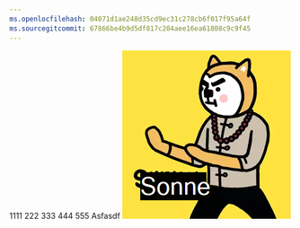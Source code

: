 ```yaml
---
ms.openlocfilehash: 04071d1ae248d35cd9ec31c278cb6f017f95a64f
ms.sourcegitcommit: 67866be4b9d5df817c204aee16ea61808c9c9f45
---
```

1111 222 333 444 555 Asfasdf ![Bild](test.png)
